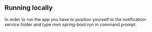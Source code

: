 
## Running locally

In order to run the app you have to position yourself to the notification-service folder  and type mvn spring-boot:run in command prompt.


